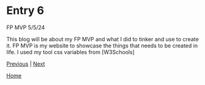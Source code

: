 # Entry 6
FP MVP 5/5/24

This blog will be about my FP MVP and what I did to tinker and use to create it. FP MVP is my website to showcase the things that needs to be created in life.
I used my tool css variables from [W3Schools]


[Previous](entry05.md) | [Next](entry07.md)

[Home](../README.md)
